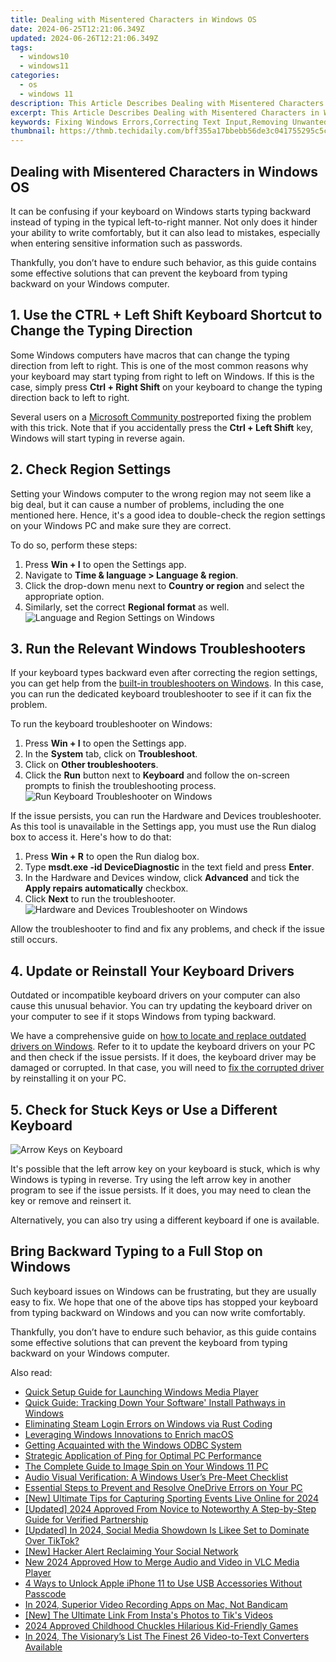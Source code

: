 ```yaml
---
title: Dealing with Misentered Characters in Windows OS
date: 2024-06-25T12:21:06.349Z
updated: 2024-06-26T12:21:06.349Z
tags:
  - windows10
  - windows11
categories:
  - os
  - windows 11
description: This Article Describes Dealing with Misentered Characters in Windows OS
excerpt: This Article Describes Dealing with Misentered Characters in Windows OS
keywords: Fixing Windows Errors,Correcting Text Input,Removing Unwanted Symbols,Cleaning OS Log Files,Eliminating Garbage Characters,Preventing Typing Mistakes,Troubleshooting Keyboard Issues
thumbnail: https://thmb.techidaily.com/bff355a17bbebb56de3c041755295c5c8bf9f4acf5be59b973b9764a7f77ac05.jpg
---
```


## Dealing with Misentered Characters in Windows OS

 It can be confusing if your keyboard on Windows starts typing backward instead of typing in the typical left-to-right manner. Not only does it hinder your ability to write comfortably, but it can also lead to mistakes, especially when entering sensitive information such as passwords.

 Thankfully, you don’t have to endure such behavior, as this guide contains some effective solutions that can prevent the keyboard from typing backward on your Windows computer.

## 1\. Use the CTRL + Left Shift Keyboard Shortcut to Change the Typing Direction

 Some Windows computers have macros that can change the typing direction from left to right. This is one of the most common reasons why your keyboard may start typing from right to left on Windows. If this is the case, simply press **Ctrl + Right Shift** on your keyboard to change the typing direction back to left to right.

 Several users on a [Microsoft Community post](https://answers.microsoft.com/en-us/windows/forum/all/how-to-stop-keyboard-from-typing-in-reverse/a766f453-0ef3-4aaa-8690-76ee9e86729c)reported fixing the problem with this trick. Note that if you accidentally press the **Ctrl + Left Shift** key, Windows will start typing in reverse again.

## 2\. Check Region Settings

 Setting your Windows computer to the wrong region may not seem like a big deal, but it can cause a number of problems, including the one mentioned here. Hence, it's a good idea to double-check the region settings on your Windows PC and make sure they are correct.

 To do so, perform these steps:

1. Press **Win + I** to open the Settings app.
2. Navigate to **Time & language > Language & region**.
3. Click the drop-down menu next to **Country or region** and select the appropriate option.
4. Similarly, set the correct **Regional format** as well.  
![Language and Region Settings on Windows](https://static1.makeuseofimages.com/wordpress/wp-content/uploads/2023/09/language-and-region-settings-on-windows.jpg)

## 3\. Run the Relevant Windows Troubleshooters

 If your keyboard types backward even after correcting the region settings, you can get help from the [built-in troubleshooters on Windows](https://www.makeuseof.com/windows-11-troubleshooters/). In this case, you can run the dedicated keyboard troubleshooter to see if it can fix the problem.

 To run the keyboard troubleshooter on Windows:

1. Press **Win + I** to open the Settings app.
2. In the **System** tab, click on **Troubleshoot**.
3. Click on **Other troubleshooters**.
4. Click the **Run** button next to **Keyboard** and follow the on-screen prompts to finish the troubleshooting process.  
![Run Keyboard Troubleshooter on Windows](https://static1.makeuseofimages.com/wordpress/wp-content/uploads/2023/03/run-keyboard-troubleshooter-on-windows.jpg)

 If the issue persists, you can run the Hardware and Devices troubleshooter. As this tool is unavailable in the Settings app, you must use the Run dialog box to access it. Here's how to do that:

1. Press **Win + R** to open the Run dialog box.
2. Type **msdt.exe -id DeviceDiagnostic** in the text field and press **Enter**.
3. In the Hardware and Devices window, click **Advanced** and tick the **Apply repairs automatically** checkbox.
4. Click **Next** to run the troubleshooter.  
![Hardware and Devices Troubleshooter on Windows](https://static1.makeuseofimages.com/wordpress/wp-content/uploads/2023/01/hardware-and-devices-troubleshooter-on-windows.jpg)

 Allow the troubleshooter to find and fix any problems, and check if the issue still occurs.

## 4\. Update or Reinstall Your Keyboard Drivers

 Outdated or incompatible keyboard drivers on your computer can also cause this unusual behavior. You can try updating the keyboard driver on your computer to see if it stops Windows from typing backward.

 We have a comprehensive guide on [how to locate and replace outdated drivers on Windows](https://www.makeuseof.com/tag/find-replace-outdated-windows-drivers/). Refer to it to update the keyboard drivers on your PC and then check if the issue persists. If it does, the keyboard driver may be damaged or corrupted. In that case, you will need to [fix the corrupted driver](https://www.makeuseof.com/how-to-fix-corrupt-drivers-on-windows-10/) by reinstalling it on your PC.

## 5\. Check for Stuck Keys or Use a Different Keyboard

![Arrow Keys on Keyboard](https://static1.makeuseofimages.com/wordpress/wp-content/uploads/2023/09/arrow-keys-on-keyboard.jpg)

 It's possible that the left arrow key on your keyboard is stuck, which is why Windows is typing in reverse. Try using the left arrow key in another program to see if the issue persists. If it does, you may need to clean the key or remove and reinsert it.

 Alternatively, you can also try using a different keyboard if one is available.

## Bring Backward Typing to a Full Stop on Windows

 Such keyboard issues on Windows can be frustrating, but they are usually easy to fix. We hope that one of the above tips has stopped your keyboard from typing backward on Windows and you can now write comfortably.

 Thankfully, you don’t have to endure such behavior, as this guide contains some effective solutions that can prevent the keyboard from typing backward on your Windows computer.

<span class="atpl-alsoreadstyle">Also read:</span>
<div><ul>
<li><a href="https://windows11.techidaily.com/quick-setup-guide-for-launching-windows-media-player/"><u>Quick Setup Guide for Launching Windows Media Player</u></a></li>
<li><a href="https://windows11.techidaily.com/quick-guide-tracking-down-your-software-install-pathways-in-windows/"><u>Quick Guide: Tracking Down Your Software' Install Pathways in Windows</u></a></li>
<li><a href="https://windows11.techidaily.com/eliminating-steam-login-errors-on-windows-via-rust-coding/"><u>Eliminating Steam Login Errors on Windows via Rust Coding</u></a></li>
<li><a href="https://windows11.techidaily.com/leveraging-windows-innovations-to-enrich-macos/"><u>Leveraging Windows Innovations to Enrich macOS</u></a></li>
<li><a href="https://windows11.techidaily.com/getting-acquainted-with-the-windows-odbc-system/"><u>Getting Acquainted with the Windows ODBC System</u></a></li>
<li><a href="https://windows11.techidaily.com/strategic-application-of-ping-for-optimal-pc-performance/"><u>Strategic Application of Ping for Optimal PC Performance</u></a></li>
<li><a href="https://windows11.techidaily.com/the-complete-guide-to-image-spin-on-your-windows-11-pc/"><u>The Complete Guide to Image Spin on Your Windows 11 PC</u></a></li>
<li><a href="https://windows11.techidaily.com/audio-visual-verification-a-windows-users-pre-meet-checklist/"><u>Audio Visual Verification: A Windows User’s Pre-Meet Checklist</u></a></li>
<li><a href="https://windows11.techidaily.com/essential-steps-to-prevent-and-resolve-onedrive-errors-on-your-pc/"><u>Essential Steps to Prevent and Resolve OneDrive Errors on Your PC</u></a></li>
<li><a href="https://screen-recording.techidaily.com/new-ultimate-tips-for-capturing-sporting-events-live-online-for-2024/"><u>[New] Ultimate Tips for Capturing Sporting Events Live Online for 2024</u></a></li>
<li><a href="https://discord-videos.techidaily.com/updated-2024-approved-from-novice-to-noteworthy-a-step-by-step-guide-for-verified-partnership/"><u>[Updated] 2024 Approved  From Novice to Noteworthy  A Step-by-Step Guide for Verified Partnership</u></a></li>
<li><a href="https://tiktok-clips.techidaily.com/updated-in-2024-social-media-showdown-is-likee-set-to-dominate-over-tiktok/"><u>[Updated] In 2024, Social Media Showdown  Is Likee Set to Dominate Over TikTok?</u></a></li>
<li><a href="https://facebook-video-recording.techidaily.com/new-hacker-alert-reclaiming-your-social-network/"><u>[New] Hacker Alert  Reclaiming Your Social Network</u></a></li>
<li><a href="https://ai-editing-video.techidaily.com/new-2024-approved-how-to-merge-audio-and-video-in-vlc-media-player/"><u>New 2024 Approved How to Merge Audio and Video in VLC Media Player</u></a></li>
<li><a href="https://ios-unlock.techidaily.com/4-ways-to-unlock-apple-iphone-11-to-use-usb-accessories-without-passcode-by-drfone-ios/"><u>4 Ways to Unlock Apple iPhone 11 to Use USB Accessories Without Passcode</u></a></li>
<li><a href="https://screen-video-capture.techidaily.com/in-2024-superior-video-recording-apps-on-mac-not-bandicam/"><u>In 2024, Superior Video Recording Apps on Mac, Not Bandicam</u></a></li>
<li><a href="https://some-guidance.techidaily.com/new-the-ultimate-link-from-instas-photos-to-tiks-videos/"><u>[New] The Ultimate Link  From Insta's Photos to Tik's Videos</u></a></li>
<li><a href="https://video-capture.techidaily.com/2024-approved-childhood-chuckles-hilarious-kid-friendly-games/"><u>2024 Approved  Childhood Chuckles  Hilarious Kid-Friendly Games</u></a></li>
<li><a href="https://some-guidance.techidaily.com/in-2024-the-visionarys-list-the-finest-26-video-to-text-converters-available/"><u>In 2024, The Visionary’s List  The Finest 26 Video-to-Text Converters Available</u></a></li>
</ul></div>

<ins class="adsbygoogle"
      style="display:block"
      data-ad-client="ca-pub-7571918770474297"
      data-ad-slot="8358498916"
      data-ad-format="auto"
      data-full-width-responsive="true"></ins>